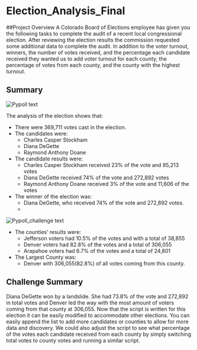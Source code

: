 # Election_Analysis_Final

##Project Overview
A Colorado Board of Elections employee has given you the following tasks to complete the audit of a recent local congressional election. After reviewing the election results the commission requested some additional data to complete the audit. In addition to the voter turnout, winners, the number of votes received, and the percentage each candidate received they wanted us to add voter turnout for each county, the percentage of votes from each county, and the county with the highest turnout.


## Summary

![Pypoll text](https://user-images.githubusercontent.com/108442512/202873649-fe12ff45-83ee-4b8b-8176-12c50f06996a.png)


The analysis of the election shows that:
- There were 369,711 votes cast in the election.
- The candidates were:
    - Charles Casper Stockham
    - Diana DeGette
    - Raymond Anthony Doane
- The candidate results were:
    - Charles Casper Stockham received 23% of the vote and 85,213 votes
    - Diana DeGette received 74% of the vote and 272,892 votes
    - Raymond Anthony Doane received 3% of the vote and 11,606 of the votes
- The winner of the election was:
    - Diana DeGette, who received 74% of the vote and 272,892 votes.
    - 

![Pypoll_challenge text](https://user-images.githubusercontent.com/108442512/202873954-c8705b97-9271-4696-94fc-01c8eb97944a.png)


- The counties’ results were:
    - Jefferson voters had 10.5% of the votes and with a total of 38,855
    - Denver voters had 82.8% of the votes and a total of 306,055
    - Arapahoe voters had 6.7% of the votes and a total of 24,801
- The Largest County was:
    - Denver with 306,055(82.8%) of all votes coming from this county.
    

## Challenge Summary
Diana DeGette won by a landslide. She had 73.8% of the vote and 272,892 in total votes and Denver led the way with the most amount of voters coming from that county at 306,055. Now that the script is written for this election it can be easily modified to accommodate other elections. You can easily append the list to add more candidates or counties to allow for more data and discovery. We could also adjust the script to see what percentage of the votes each candidate received from each county by simply switching total votes to county votes and running a similar script.
